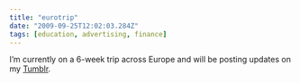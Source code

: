 ```yaml
---
title: "eurotrip"
date: "2009-09-25T12:02:03.284Z"
tags: [education, advertising, finance]
---
```


<p>I&#x2019;m currently on a 6-week trip across Europe and will be posting updates on my&#xA0;<a href="http://whatever.morgante.net/">Tumblr</a>. </p>

